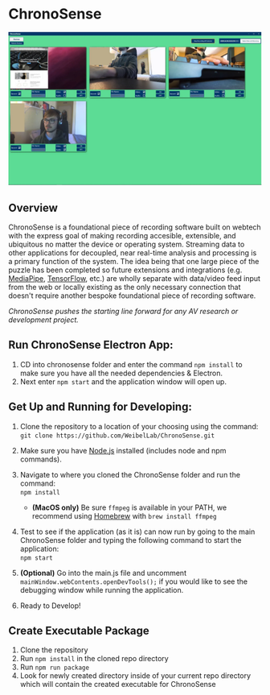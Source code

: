 # ChronoSense

![alt text](./readme_images/ChronoSenseScreenshot.webp "ChronoSense 3/4/21")  

## Overview  
ChronoSense is a foundational piece of recording software built on webtech with the express goal of making recording accesible, extensible, and ubiquitous no matter the device or operating system. Streaming data to other applications for decoupled, near real-time analysis and processing is a primary function of the system. The idea being that one large piece of the puzzle has been completed so future extensions and integrations (e.g. [MediaPipe](https://google.github.io/mediapipe/), [TensorFlow](https://www.tensorflow.org/), etc.) are wholly separate with data/video feed input from the web or locally existing as the only necessary connection that doesn't require another bespoke foundational piece of recording software.  

*ChronoSense pushes the starting line forward for any AV research or development project.*

## Run ChronoSense Electron App:
1.   CD into chronosense folder and enter the command `npm install` to make sure you have all the needed dependencies & Electron.
2.   Next enter `npm start` and the application window will open up.  

## Get Up and Running for Developing:
1.  Clone the repository to a location of your choosing using the command:  
    `git clone https://github.com/WeibelLab/ChronoSense.git`

2.  Make sure you have [Node.js](https://nodejs.org/en/) installed (includes node and npm commands).

3.  Navigate to where you cloned the ChronoSense folder and run the command:  
    `npm install`

    *  **(MacOS only)** Be sure `ffmpeg` is available in your PATH, we recommend using [Homebrew](https://brew.sh/) with `brew install ffmpeg`

4.  Test to see if the application (as it is) can now run by going to the main ChronoSense folder and typing the following command to start the application:  
    `npm start`

5. **(Optional)** Go into the main.js file and uncomment `mainWindow.webContents.openDevTools();` if you would like to see the debugging window while running the application. 

6. Ready to Develop!  

## Create Executable Package  
1. Clone the repository  
2. Run `npm install` in the cloned repo directory  
3. Run `npm run package`  
4. Look for newly created directory inside of your current repo directory which will contain the created executable for ChronoSense
